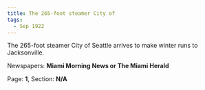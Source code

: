 ```yaml
---  
title: The 265-foot steamer City of  
tags:  
  - Sep 1922  
---  
```

  
The 265-foot steamer City of Seattle arrives to make winter runs to Jacksonville.  
  
Newspapers: **Miami Morning News or The Miami Herald**  
  
Page: **1**, Section: **N/A** 
